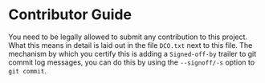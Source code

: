 # Contributor Guide

You need to be legally allowed to submit any contribution to this project. What this means in detail
is laid out in the file `DCO.txt` next to this file. The mechanism by which you certify this is
adding a `Signed-off-by` trailer to git commit log messages, you can do this by using the
`--signoff/-s` option to `git commit`.

